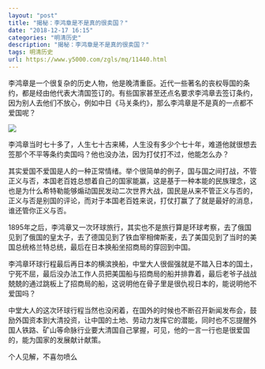```yaml
---
layout: "post"
title: "揭秘：李鸿章是不是真的很卖国？"
date: "2018-12-17 16:15"
categories: "明清历史"
description: "揭秘：李鸿章是不是真的很卖国？"
tags: 明清历史
url: https://www.y5000.com/zgls/mq/11440.html
---
```






李鸿章是一个很复杂的历史人物，他是晚清重臣。近代一些著名的丧权辱国的条约，都是经由他代表大清国签订的。有些国家甚至还点名要求李鸿章去签订条约，因为别人去他们不放心，例如中日《马关条约》，那么李鸿章是不是真的一点都不爱国呢？

![](https://img.y5000.com/uploads/allimg/170119/110F51494-0.jpg)

李鸿章当时七十多了，人生七十古来稀，人生没有多少个七十年，难道他就很想去签那个不平等条约卖国吗？他也没办法，因为打仗打不过，他能怎么办？

其实爱国不爱国是人的一种正常情绪。举个很简单的例子，国与国之间打战，不管正义与否，本国老百姓总想着自己的国家能赢，这是基于一种本能的民族理念，这也是为什么希特勒能够煽动国民发动二次世界大战，国民是从来不管正义与否的，正义与否是别国的评论，而对于本国老百姓来说，打仗打赢了了就是最好的消息，谁还管你正义与否。

1895年之后，李鸿章又一次环球旅行，其实也不是旅行算是环球考察，去了俄国见到了俄国的皇太子，去了德国见到了铁血宰相俾斯麦，去了美国见到了当时的美国总统格兰特总统，最后在日本换船坐招商局的穿回到中国。

李鸿章环球行程最后再日本的横滨换船，中堂大人很倔强就是不踏入日本的国土，宁死不屈，最后没办法工作人员把美国船与招商局的船并排靠着，最后老爷子战战兢兢的通过跳板上了招商局的船，这说明他在骨子里是很仇视日本的，能说明他不爱国吗？

中堂大人的这次环球行程当然也没闲着，在国外的时候也不断召开新闻发布会，鼓励外国资本到大清投资，让中国的土地、劳动力发挥它的潜能，同时也不忘提醒外国人铁路、矿山等命脉行业要大清国自己掌握，可见，他的一言一行也是很爱国的，能为国家的发展献计献策。

个人见解，不喜勿喷么

